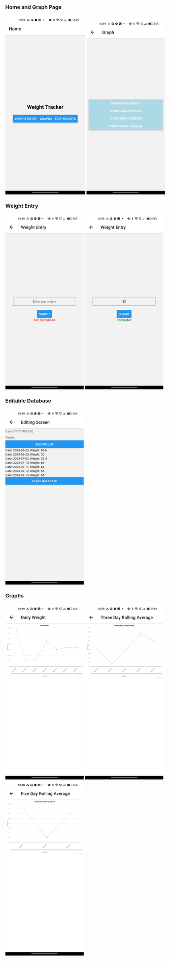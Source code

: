 ### Home and Graph Page
<div>
<img src="./working_images/home.jpg" alt="Home" width="50%">
<img src="./working_images/graphs.jpg" alt="Graphs Page" width="49%">
</div>

### Weight Entry
<div>
<img src="./working_images/weightentrynotcomplete.jpg" alt="Incomplete Weight Entry" width="49%">
<img src="./working_images/weightentrycomplete.jpg" alt="Complete Weight Entry" width="49%">
</div>

### Editable Database
<div>
<img src="./working_images/database.jpg" alt="Editable Database" width="49%">
</div>

### Graphs
<div>
<img src="./working_images/dailyweight.jpg" alt="Daily Weight" width="49%">
<img src="./working_images/3day.jpg" alt="3 Day Rolling Average" width="49%">
<img src="./working_images/5day.jpg" alt="5 Day Rolling Average" width="49%">
</div>